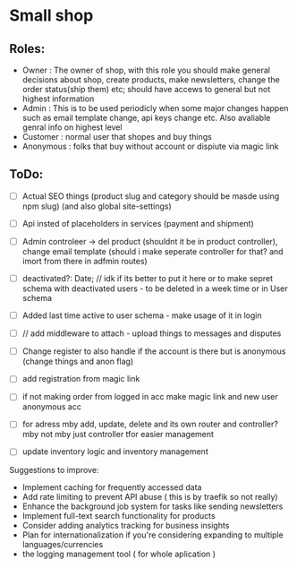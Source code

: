 # Small shop

## Roles:
- Owner : The owner of shop, with this role you should make general decisions about shop, create products, make newsletters, change the order status(ship them) etc; should have accews to general but not highest information
- Admin : This is to be used periodicly when some major changes happen such as email template change, api keys change etc. Also avaliable genral info on highest level
- Customer : normal user that shopes and buy things
- Anonymous : folks that buy without account or dispiute via magic link

## ToDo: 
 - [ ] Actual SEO things (product slug and category should be masde using npm slug) (and also global site-settings)
 - [ ] Api insted of placeholders in services (payment and shipment)

 - [ ] Admin controleer -> del product (shouldnt it be in product controller), change email template (should i make seperate controller for that? and imort from there in adfmin routes)

 - [ ] deactivated?: Date; // idk if its better to put it here or to make sepret schema with deactivated users - to be deleted in a week time or in User schema
 - [ ] Added last time active to user schema - make usage of it in login
 - [ ] // add middleware to attach - upload things to messages and disputes
 - [ ] Change register to also handle if the account is there but is anonymous (change things  and anon flag)
 - [ ] add registration from magic link
 - [ ] if not making order from logged in acc make magic link and new user anonymous acc
 - [ ] for adress mby add, update, delete and its own router and controller? mby not mby just controller tfor easier management

 - [ ] update inventory logic and inventory management

Suggestions to improve:
 - Implement caching for frequently accessed data
 - Add rate limiting to prevent API abuse ( this is by traefik so not really)
 - Enhance the background job system for tasks like sending newsletters
 - Implement full-text search functionality for products
 - Consider adding analytics tracking for business insights
 - Plan for internationalization if you're considering expanding to multiple languages/currencies
 - the logging management tool ( for whole aplication )